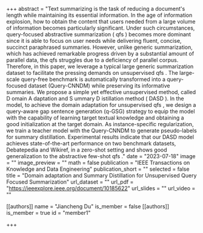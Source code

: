+++
abstract = "Text summarizing is the task of reducing a document's length while maintaining its essential information. In the age of information explosion, how to obtain the content that users needed from a large volume of information becomes particularly significant. Under such circumstances, query-focused abstractive summarization ( qfs ) becomes more dominant since it is able to focus on user needs while delivering fluent, concise, succinct paraphrased summaries. However, unlike generic summarization, which has achieved remarkable progress driven by a substantial amount of parallel data, the qfs struggles due to a deficiency of parallel corpus. Therefore, in this paper, we leverage a typical large generic summarization dataset to facilitate the pressing demands on unsupervised qfs . The large-scale query-free benchmark is automatically transformed into a query-focused dataset (Query-CNNDM) while preserving its informative summaries. We propose a simple yet effective unsupervised method, called D omain A daptation and S ummary D istillation method ( DASD ). In the model, to achieve the domain adaptation for unsupervised qfs , we design a query-aware gap sentence generation (q-GSG) strategy to equip the model with the capability of learning target textual knowledge and obtaining a good initialization at the target domain. As instance-specific regularization, we train a teacher model with the Query-CNNDM to generate pseudo-labels for summary distillation. Experimental results indicate that our DASD model achieves state-of-the-art performance on two benchmark datasets, Debatepedia and Wikiref, in a zero-shot setting and shows good generalization to the abstractive few-shot qfs ."
date = "2023-07-18"
image = ""
image_preview = ""
math = false
publication = "IEEE Transactions on Knowledge and Data Engineering"
publication_short = ""
selected = false
title = "Domain adaptation and Summary Distillation for Unsupervised Query Focused Summarization"
url_dataset = ""
url_pdf = "https://ieeexplore.ieee.org/document/10185622"
url_slides = ""
url_video = ""

[[authors]]
    name = "Jiancheng Du"
    is_member = false
[[authors]]
    is_member = true
    id = "member1"

+++
